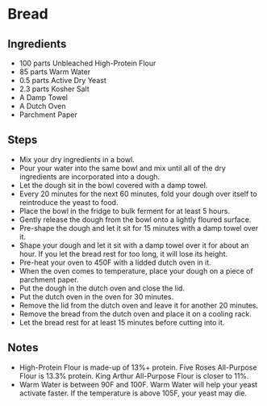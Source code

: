# Bread

## Ingredients

- 100 parts Unbleached High-Protein Flour
- 85 parts Warm Water
- 0.5 parts Active Dry Yeast
- 2.3 parts Kosher Salt
- A Damp Towel
- A Dutch Oven
- Parchment Paper

## Steps

- Mix your dry ingredients in a bowl.
- Pour your water into the same bowl and mix until all of the dry ingredients are incorporated into a dough.
- Let the dough sit in the bowl covered with a damp towel.
- Every 20 minutes for the next 60 minutes, fold your dough over itself to reintroduce the yeast to food.
- Place the bowl in the fridge to bulk ferment for at least 5 hours.
- Gently release the dough from the bowl onto a lightly floured surface.
- Pre-shape the dough and let it sit for 15 minutes with a damp towel over it.
- Shape your dough and let it sit with a damp towel over it for about an hour. If you let the bread rest for too long, it will lose its height.
- Pre-heat your oven to 450F with a lidded dutch oven in it.
- When the oven comes to temperature, place your dough on a piece of parchment paper.
- Put the dough in the dutch oven and close the lid.
- Put the dutch oven in the oven for 30 minutes.
- Remove the lid from the dutch oven and leave it for another 20 minutes.
- Remove the bread from the dutch oven and place it on a cooling rack.
- Let the bread rest for at least 15 minutes before cutting into it.

## Notes

- High-Protein Flour is made-up of 13%+ protein. Five Roses All-Purpose Flour is 13.3% protein. King Arthur All-Purpose Flour is closer to 11%.
- Warm Water is between 90F and 100F. Warm Water will help your yeast activate faster. If the temperature is above 105F, your yeast may die.